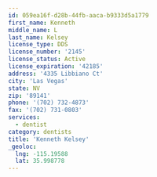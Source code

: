 ```yaml
---
id: 059ea16f-d28b-44fb-aaca-b9333d5a1779
first_name: Kenneth
middle_name: L
last_name: Kelsey
license_type: DDS
license_number: '2145'
license_status: Active
license_expiration: '42185'
address: '4335 Libbiano Ct'
city: 'Las Vegas'
state: NV
zip: '89141'
phone: '(702) 732-4873'
fax: '(702) 731-0803'
services:
  - dentist
category: dentists
title: 'Kenneth Kelsey'
_geoloc:
  lng: -115.19588
  lat: 35.998778
---
```

